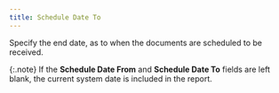 ```yaml
---
title: Schedule Date To
---
```



Specify the end date, as to when the documents are scheduled to be received.


{:.note}
If the **Schedule 
 Date From** and **Schedule Date To**  fields are left blank, the current system date is included in the report.
